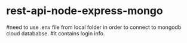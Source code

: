 # rest-api-node-express-mongo

#need to use .env file from local folder in order to connect to mongodb cloud datababse.
#it contains login info.
